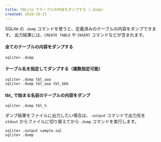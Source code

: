 ```yaml
---
title: SQLite でテーブルの内容をダンプする (.dump)
created: 2010-10-25
---
```


SQLite の `.dump` コマンドを使うと、定義済みのテーブルの内容をダンプできます。
出力結果には、`CREATE TABLE` や `INSERT` コマンドなどが含まれます。

#### 全てのテーブルの内容をダンプする

~~~
sqlite> .dump
~~~

#### テーブル名を指定してダンプする（複数指定可能）

~~~
sqlite> .dump tbl_aaa
sqlite> .dump tbl_aaa tbl_bbb
~~~

#### tbl_ で始まる名前のテーブルの内容をダンプ

~~~
sqlite> .dump tbl_%
~~~

ダンプ結果をファイルに出力したい場合は、`.output` コマンドで出力先を `stdout` からファイルに切り替えてから `.dump` コマンドを実行します。

~~~
sqlite> .output sample.sql
sqlite> .dump
~~~

